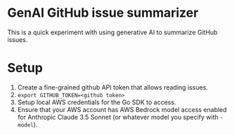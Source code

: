 # GenAI GitHub issue summarizer

This is a quick experiment with using generative AI to summarize GitHub issues.

# Setup

1. Create a fine-grained github API token that allows reading issues.
2. `export GITHUB_TOKEN=<github token>`
3. Setup local AWS credentials for the Go SDK to access.
4. Ensure that your AWS account has AWS Bedrock model access enabled for
   Anthropic Claude 3.5 Sonnet (or whatever model you specify with `-model`).
